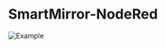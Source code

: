 # SmartMirror-NodeRed

![Example](https://user-images.githubusercontent.com/71424781/153758593-a636e285-df4b-4dc3-b639-47c1c81bdb50.jpg)
